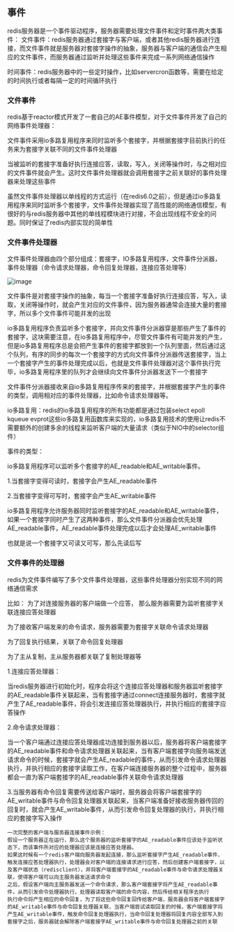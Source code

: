 ## 事件

redis服务器是一个事件驱动程序，服务器需要处理文件事件和定时事件两大类事件：
文件事件：redis服务器通过套接字与客户端，或者其他redis服务器进行连接，而文件事件就是服务器对套接字操作的抽象，服务器与客户端的通信会产生相应的文件事件，而服务器通过监听并处理这些事件来完成一系列网络通信操作

时间事件：redis服务器中的一些定时操作，比如servercron函数等，需要在给定的时间执行或者每隔一定的时间循环执行

### 文件事件

redis基于reactor模式开发了一套自己的AE事件模型，对于文件事件开发了自己的网络事件处理器：

文件事件采用io多路复用程序来同时监听多个套接字，并根据套接字目前执行的任务来为套接字关联不同的文件事件处理器

当被监听的套接字准备好执行连接应答，读取，写入，关闭等操作时，与之相对应的文件事件就会产生。这时文件事件处理器就会调用套接字之前关联好的事件处理器来处理这些事件

虽然文件事件处理器以单线程的方式运行（在redis6.0之前），但是通过io多路复用程序来同时监听多个套接字，文件事件处理器实现了高性能的网络通信模型，有很好的与redis服务器中其他的单线程模块进行对接，不会出现线程不安全的问题。同时保证了redis内部实现的简单性

### 文件事件处理器

文件事件处理器由四个部分组成：套接字，IO多路复用程序，文件事件分派器，事件处理器（命令请求处理器，命令回复处理器，连接应答处理等）

![image](https://cdn.jsdelivr.net/gh/chen-xing/figure_bed_02/cdn/20210907144216684.png)

文件事件是对套接字操作的抽象，每当一个套接字准备好执行连接应答，写入，读取，关闭等操作时，就会产生对应的文件事件，因为服务器通常会连接大量的套接字，所以多个文件事件可能并发的出现

io多路复用程序负责监听多个套接字，并向文件事件分派器穿是那些产生了事件的套接字，这块需要注意，在io多路复用程序中，尽管文件事件有可能并发的产生，但是io多路复用程序总是会把产生事件的套接字都放到一个队列里面，然后通过这个队列，有序的同步的每次一个套接字的方式向文件事件分派器传送套接字，当上一个套接字产生的事件处理完成以后，也就是文件事件处理器对这个事件执行完毕，io多路复用程序里的队列才会继续向文件事件分派器发送下一个套接字

文件事件分派器接收来自io多路复用程序传来的套接字，并根据套接字产生的事件的类型，调用相对应的事件处理器，比如命令请求处理器等。

io多路复用：redis的io多路复用程序的所有功能都是通过包装select epoll kqueue evprot这些io多路复用函数库来实现的，io多路复用技术的使用让redis不需要额外的创建多余的线程来监听客户端的大量请求（类似于NIO中的selector组件）

事件的类型：

io多路复用程序可以监听多个套接字的AE_readable和AE_writable事件。

1.当套接字变得可读时，套接字会产生AE_readable事件

2.当套接字变得可写时，套接字会产生AE_writable事件

io多路复用程序允许服务器同时监听套接字的AE_readable和AE_writable事件，如果一个套接字同时产生了这两种事件，那么文件事件分派器会优先处理AE_readable事件，AE_readable事件处理完成以后才会处理AE_writable事件

也就是说一个套接字又可读又可写，那么先读后写

### 文件事件的处理器

redis为文件事件编写了多个文件事件处理器，这些事件处理器分别实现不同的网络通信需求

比如：
为了对连接服务器的客户端做一个应答， 那么服务器需要为监听套接字关联连接应答处理器

为了接收客户端发来的命令请求，服务器需要为套接字关联命令请求处理器

为了回复执行结果，关联了命令回复处理器

为了主从复制，主从服务器都关联了复制处理器等

1.连接应答处理器：

当redis服务器进行初始化时，程序会将这个连接应答处理器和服务器监听套接字的AE_readable事件关联起来，当有套接字通过connect连接服务器时，套接字就产生了AE_readable事件，将会引发连接应答处理器执行，并执行相应的套接字应答操作

2.命令请求处理器：

当一个客户端通过连接应答处理器成功连接到服务器以后，服务器将客户端套接字的AE_readable事件和命令请求处理器关联起来，当有客户端套接字向服务端发送请求命令的时候，套接字就会产生AE_readable的事件，从而引发命令请求处理器执行，并执行相应的套接字读取工作，在客户端连接服务器的整个过程中，服务器都会一直为客户端套接字的AE_readable事件关联命令请求处理器

3.当服务器有命令回复需要传送给客户端时，服务器会将客户端套接字的AE_writable事件与命令回复处理器关联起来，当客户端准备好接收服务器传回的回复时，就会产生AE_writable事件，从而引发命令回复处理器的执行，并执行相应的套接字写入操作

~~~wiki
一次完整的客户端与服务器连接事件示例：
假设一个服务器正在运行，那么这个服务器的监听套接字的AE_readable事件应该处于监听状态下，而该事件所对应的处理器应该是连接应答处理器。
如果这时候有一个redis客户端向服务器发起连接，那么监听套接字产生AE_readable事件，触发连接应答处理器执行，处理器会对客户端的连接请求进行应答，然后创建客户端套接字，以及客户端状态（redisclient），并将客户端套接字的AE_readable事件与命令请求处理器关联，使得客户端可以向主服务器发送请求命令
之后，假设客户端向主服务器发送一个命令请求，那么客户端套接字将产生AE_readable事件，从而引发命令处理器执行，处理器读取客户端的命令内容，然后传给相关程序去执行
执行命令将产生相应的命令回复，为了将这些命令回复回传给客户端，服务器会将客户端套接字的AE_writable事件与命令回复处理器关联，当客户端尝试读取回复的时候，客户端套接字将产生AE_writable事件，触发命令回复处理器执行，当命令回复处理器将回复内容全部写入到套接字之后，服务器就会解除客户端套接字AE_writable事件与命令回复处理器之前的关联
~~~





